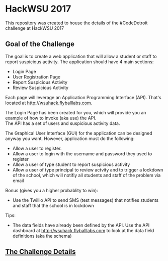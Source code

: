 # HackWSU 2017

This repository was created to house the details of the #CodeDetroit challenge at HackWSU 2017

## Goal of the Challenge

The goal is to create a web application that will allow a student or staff to report suspicious activity. The application should have 4 main sections:

- Login Page
- User Registration Page
- Report Suspicious Activity
- Review Suspicious Activity

Each page will leverage an Application Programming Interface (API). That's located at http://wsuhack.flyballlabs.com.

The Login Page has been created for you, which will provide you an example of how to invoke (aka use) the API.  
The API has a set of users and suspicious activity data.

The Graphical User Interface (GUI) for the application can be designed anyway you want.  However, application must do the following: 

- Allow a user to register.  
- Allow a user to login with the username and password they used to register
- Allow a user of type student to report suspicious activity
- Allow a user of type principal to review actvity and to trigger a lockdown of the school, which will notifiy all students and staff of the problem via email

Bonus (gives you a higher probablity to win):

- Use the Twillio API to send SMS (test messages) that notifies students and staff that the school is in lockdown

Tips:

- The data fields have already been defined by the API.  Use the API dashboard at http://wsuhack.flyballlabs.com to look at the data field definitions (aka the schema)


## [The Challenge Details](./challenge)
